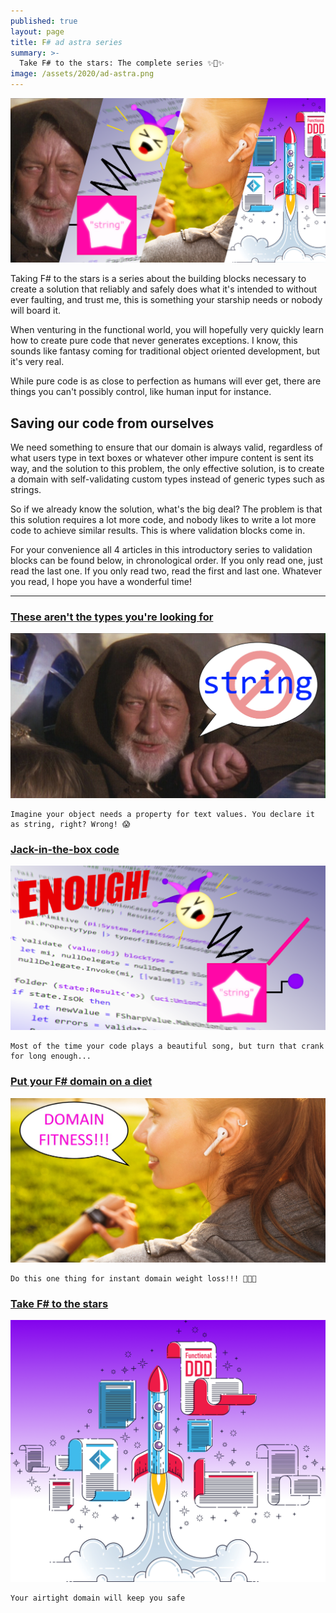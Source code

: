 ```yaml
---
published: true
layout: page
title: F# ad astra series
summary: >-
  Take F# to the stars: The complete series ✨🚀✨
image: /assets/2020/ad-astra.png
---
```


<p>
  <a href="#anchor">
    <img src="/assets/2020/ad-astra.png" alt="splash" />
  </a>
</p>
Taking F# to the stars is a series about the building blocks necessary to create a solution that reliably and safely does what it's intended to without ever faulting, and trust me, this is something your starship needs or nobody will board it.

When venturing in the functional world, you will hopefully very quickly learn how to create pure code that never generates exceptions. I know, this sounds like fantasy coming for traditional object oriented development, but it's very real.

While pure code is as close to perfection as humans will ever get, there are things you can't possibly control, like human input for instance.

## Saving our code from ourselves

We need something to ensure that our domain is always valid, regardless of what users type in text boxes or whatever other impure content is sent its way, and the solution to this problem, the only effective solution, is to create a domain with self-validating custom types instead of generic types such as strings.

So if we already know the solution, what's the big deal? The problem is that this solution requires a lot more code, and nobody likes to write a lot more code to achieve similar results. This is where validation blocks come in.

For your convenience all 4 articles in this introductory series to validation blocks can be found below, in chronological order. If you only read one, just read the last one. If you only read two, read the first and last one. Whatever you read, I hope you have a wonderful time!

<hr id="anchor" />

<div class="posts">

  <div class="post">
    <h3 class="post-title">
      <a href="/fun/2020/03/04/these-arent-the-types/">
        These aren't the types you're looking for
      </a>
    </h3>
    <a href="/fun/2020/03/04/these-arent-the-types/">
      <img src="/assets/2020/not-the-string.png" alt="splash">
    </a>


    Imagine your object needs a property for text values. You declare it as string, right? Wrong! 😱

  </div>

  <div class="post">
    <h3 class="post-title">
      <a href="/fun/2020/04/06/jack-in-the-box-code/">
        Jack-in-the-box code
      </a>
    </h3>
    <a href="/fun/2020/04/06/jack-in-the-box-code/">
      <img src="/assets/2020/jack-in-the-box.png" alt="splash">
    </a>


    Most of the time your code plays a beautiful song, but turn that crank for long enough...

  </div>

  <div class="post">  
    <h3 class="post-title">
      <a href="/fun/2020/05/04/domain-fitness/">
        Put your F# domain on a diet
      </a>
    </h3>
    <a href="/fun/2020/05/04/domain-fitness/">
      <img src="/assets/2020/domain-fitness.jpg" alt="splash">
    </a>


    Do this one thing for instant domain weight loss!!! 🤩🤫🤭


  </div>

  <div class="post">
    <h3 class="post-title">
      <a href="/fun/2020/06/30/take-it-to-the-stars/">
        Take F# to the stars
      </a>
    </h3>
    <a href="/fun/2020/06/30/take-it-to-the-stars/">
      <img src="/assets/2020/take-it-to-the-stars.png" alt="splash">
    </a>


    Your airtight domain will keep you safe

  </div>

</div>
